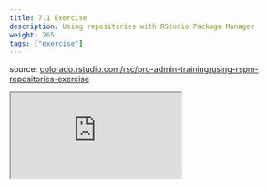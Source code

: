 ```yaml
---
title: 7.1 Exercise
description: Using repositories with RStudio Package Manager
weight: 265
tags: ["exercise"]
---
```


source: <a href="https://colorado.rstudio.com/rsc/pro-admin-training/using-rspm-repositories-exercise" target="_blank">colorado.rstudio.com/rsc/pro-admin-training/using-rspm-repositories-exercise</a>

<script src="/js/iframeResizer.min.js" type="text/javascript"></script>

<div class="responsive-container-learnr">

  <div class="animated-r-wrapper">
    <div class="animated-r-vertical">
      <div class="animated-r-circle"></div>
    </div>
    <div class="animated-r-diagonal"></div>
  </div>

  <iframe id="learnr_iframe"
    src="https://colorado.rstudio.com/rsc/pro-admin-training/using-rspm-repositories-exercise" 
    gesture="media"  allowfullscreen
    scrolling="yes">
  </iframe>
</div>

<script>
  iFrameResize({ checkOrigin: 'https://colorado.rstudio.com/rsc/' , log: false }, '#learnr_iframe')
</script>


